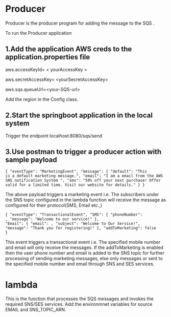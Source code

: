 # Producer

Producer is the producer program for adding the message to the SQS .

To run the Producer application 
## 1.Add the application AWS creds to the application.properties file

aws.accessKeyId= &lt; yourAccessKey &gt;

aws.secretAccessKey= &lt;yourSecretAccessKey&gt;

aws.sqs.queueUrl=&lt;your-SQS-url&gt;

Add the region in the Config class.

## 2.Start the springboot application in the local system

Trigger the endpoint localhost:8080/sqs/send

## 3.Use postman to trigger a producer action with sample payload

<code>{
    "eventType": "MarketingEvent",
    "message": {
        "default": "This is a default marketing message.",
        "email": "I am a email from the AWS SNS notification System ",
        "sms": "50% off your next purchase! Offer valid for a limited time. Visit our website for details."
    }
}</code>

The above payload triggers a marketing event i.e. The subscribers under the SNS topic configured in the lambda function will receive the message as configured for their protocol(SMS, Email etc.,)

<code>{
  "eventType": "TransactionalEvent",
  "SMS": {
    "phoneNumber": <your-registered-mobile>,
    "message": "Welcome to our service!"
  },
  "Email": {
    "email": <gamil>,
    "subject": "Welcome to Our Service!",
    "message": "Thank you for registering!"
  },
  "addToMarketing": false
}</code>

This event triggers a transactional event i.e. The specified mobile number and email will only receive the messages.
If the addToMarketing is enabled then the user phone number and email is added to the SNS topic for further processing of sending marketing messages,
else only messages or sent to the specified mobile number and email through SNS and SES services.


# lambda

This is the function that processes the SQS messages and invokes the required SNS/SES services.
Add the environmnet variables for source EMAIL and SNS_TOPIC_ARN.
